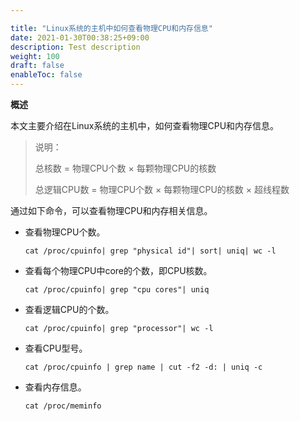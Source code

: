 ```yaml
---

title: "Linux系统的主机中如何查看物理CPU和内存信息"
date: 2021-01-30T00:38:25+09:00
description: Test description
weight: 100
draft: false
enableToc: false
---
```


**概述**

本文主要介绍在Linux系统的主机中，如何查看物理CPU和内存信息。

>说明：
>
>总核数 = 物理CPU个数 × 每颗物理CPU的核数
>
>总逻辑CPU数 = 物理CPU个数 × 每颗物理CPU的核数 × 超线程数

通过如下命令，可以查看物理CPU和内存相关信息。

- 查看物理CPU个数。

  ```
  cat /proc/cpuinfo| grep "physical id"| sort| uniq| wc -l
  ```

- 查看每个物理CPU中core的个数，即CPU核数。

  ```
  cat /proc/cpuinfo| grep "cpu cores"| uniq
  ```

- 查看逻辑CPU的个数。

  ```
  cat /proc/cpuinfo| grep "processor"| wc -l
  ```

- 查看CPU型号。

  ```
  cat /proc/cpuinfo | grep name | cut -f2 -d: | uniq -c
  ```

- 查看内存信息。

  ```
  cat /proc/meminfo
  ```

